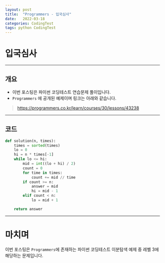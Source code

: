 ```yaml
---
layout: post
title:  "Programmers - 입국심사"
date:   2022-03-18
categories: CodingTest
tags: python CodingTest
---
```

# 입국심사
---

## 개요

* 이번 포스팅은 파이썬 코딩테스트 연습문제 풀이입니다.
* `Programmers` 에 공개된 예제이며 링크는 아래와 같습니다.

> <https://programmers.co.kr/learn/courses/30/lessons/43238>
    
---
    
## 코드

```python
def solution(n, times):
    times = sorted(times)
    lo = 0
    hi = n * times[-1]
    while lo <= hi:
        mid = int((lo + hi) / 2)
        count = 0
        for time in times:
            count += mid // time
        if count >= n:
            answer = mid
            hi = mid - 1
        elif count < n:
            lo = mid + 1

    return answer
```

---
# 마치며
이번 포스팅은 `Programmers`에 존재하는 파이썬 코딩테스트 이분탐색 예제 중 레벨 3에 해당하는 문제입니다. 
